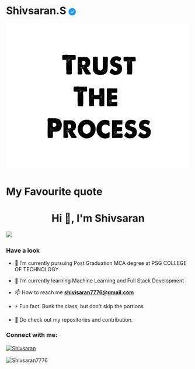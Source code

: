 # Shivsaran.S <img align="center" src="images/check.png" height="20px" width="20px">

<img align="" src="images/Trust the process.jpg" height="400px" width="1000px">

# My Favourite quote

<h1 align="center">Hi 👋, I'm Shivsaran</h1>

![](https://komarev.com/ghpvc/?username=Shivsaran7776&color=orange&style=flat-square)

### Have a look
- 🔭 I’m currently pursuing Post Graduation MCA degree at PSG COLLEGE OF TECHNOLOGY

- 🌱 I’m currently learning Machine Learning and Full Stack Development

- 📫 How to reach me **shivisaran7776@gmail.com**

- ⚡ Fun fact: Bunk the class, but don't skip the portions

- 📄 Do check out my repositories and contribution.

<h3 align="left">Connect with me:</h3>
<p align="left">
<a href="https://linkedin.com/shivsaran-s-998913254" target="blank"><img align="center" src="https://raw.githubusercontent.com/rahuldkjain/github-profile-readme-generator/master/src/images/icons/Social/linked-in-alt.svg" alt="Shivsaran" height="30" width="40" /></a>
</p>


<p><img align="center" src="https://github-readme-streak-stats.herokuapp.com/?user=Shivsaran7776&theme=dark" alt="Shivsaran7776" /></p>
